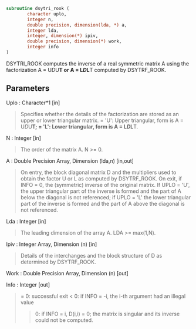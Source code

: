```fortran
subroutine dsytri_rook (
		character uplo,
		integer n,
		double precision, dimension(lda, *) a,
		integer lda,
		integer, dimension(*) ipiv,
		double precision, dimension(*) work,
		integer info
)
```

 DSYTRI_ROOK computes the inverse of a real symmetric
 matrix A using the factorization A = U*D*U**T or A = L*D*L**T
 computed by DSYTRF_ROOK.

## Parameters
Uplo : Character*1 [in]
> Specifies whether the details of the factorization are stored
> as an upper or lower triangular matrix.
> = 'U':  Upper triangular, form is A = U*D*U**T;
> = 'L':  Lower triangular, form is A = L*D*L**T.

N : Integer [in]
> The order of the matrix A.  N >= 0.

A : Double Precision Array, Dimension (lda,n) [in,out]
> On entry, the block diagonal matrix D and the multipliers
> used to obtain the factor U or L as computed by DSYTRF_ROOK.
> On exit, if INFO = 0, the (symmetric) inverse of the original
> matrix.  If UPLO = 'U', the upper triangular part of the
> inverse is formed and the part of A below the diagonal is not
> referenced; if UPLO = 'L' the lower triangular part of the
> inverse is formed and the part of A above the diagonal is
> not referenced.

Lda : Integer [in]
> The leading dimension of the array A.  LDA >= max(1,N).

Ipiv : Integer Array, Dimension (n) [in]
> Details of the interchanges and the block structure of D
> as determined by DSYTRF_ROOK.

Work : Double Precision Array, Dimension (n) [out]

Info : Integer [out]
> = 0: successful exit
> < 0: if INFO = -i, the i-th argument had an illegal value
> > 0: if INFO = i, D(i,i) = 0; the matrix is singular and its
> inverse could not be computed.


